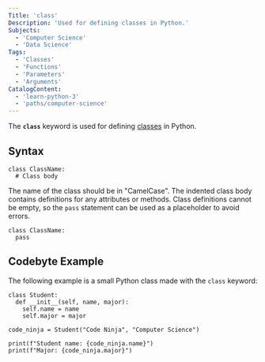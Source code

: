 ```yaml
---
Title: 'class'
Description: 'Used for defining classes in Python.'
Subjects:
  - 'Computer Science'
  - 'Data Science'
Tags:
  - 'Classes'
  - 'Functions'
  - 'Parameters'
  - 'Arguments'
CatalogContent:
  - 'learn-python-3'
  - 'paths/computer-science'
---
```


The **`class`** keyword is used for defining [classes](https://www.codecademy.com/resources/docs/python/classes) in Python.

## Syntax

```pseudo
class ClassName:
  # Class body
```

The name of the class should be in "CamelCase". The indented class body contains definitions for any attributes or methods. Class definitions cannot be empty, so the `pass` statement can be used as a placeholder to avoid errors.

```pseudo
class ClassName:
  pass
```

## Codebyte Example

The following example is a small Python class made with the `class` keyword:

```codebyte/python
class Student:
  def __init__(self, name, major):
    self.name = name
    self.major = major

code_ninja = Student("Code Ninja", "Computer Science")

print(f"Student name: {code_ninja.name}")
print(f"Major: {code_ninja.major}")
```
